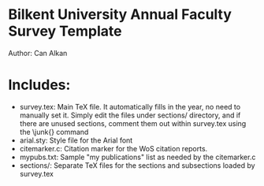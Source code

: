 Bilkent University Annual Faculty Survey Template
=================================================

Author: Can Alkan

Includes:
=========

* survey.tex: Main TeX file. It automatically fills in the year, no need to manually set it. Simply edit the files under sections/ directory, and if there are unused sections, comment them out within survey.tex using the \junk{} command
* arial.sty: Style file for the Arial font
* citemarker.c: Citation marker for the WoS citation reports.
* mypubs.txt:  Sample "my publications" list as needed by the citemarker.c
* sections/: Separate TeX files for the sections and subsections loaded by survey.tex



